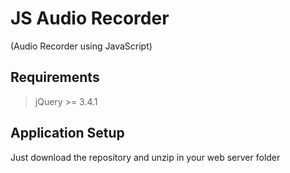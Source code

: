 # JS Audio Recorder #
(Audio Recorder using JavaScript)

## Requirements ##
> jQuery >= 3.4.1  

## Application Setup
Just download the repository and unzip in your web server folder